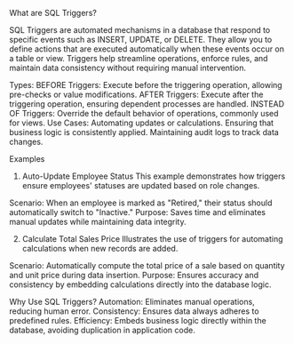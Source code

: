 What are SQL Triggers?

SQL Triggers are automated mechanisms in a database that respond to specific events such as INSERT, UPDATE, or DELETE. They allow you to define actions that are executed automatically when these events occur on a table or view. Triggers help streamline operations, enforce rules, and maintain data consistency without requiring manual intervention.

Types:
BEFORE Triggers: Execute before the triggering operation, allowing pre-checks or value modifications.
AFTER Triggers: Execute after the triggering operation, ensuring dependent processes are handled.
INSTEAD OF Triggers: Override the default behavior of operations, commonly used for views.
Use Cases:
Automating updates or calculations.
Ensuring that business logic is consistently applied.
Maintaining audit logs to track data changes.


Examples
1. Auto-Update Employee Status
This example demonstrates how triggers ensure employees' statuses are updated based on role changes.

Scenario: When an employee is marked as "Retired," their status should automatically switch to "Inactive."
Purpose: Saves time and eliminates manual updates while maintaining data integrity.


2. Calculate Total Sales Price
Illustrates the use of triggers for automating calculations when new records are added.

Scenario: Automatically compute the total price of a sale based on quantity and unit price during data insertion.
Purpose: Ensures accuracy and consistency by embedding calculations directly into the database logic.


Why Use SQL Triggers?
Automation: Eliminates manual operations, reducing human error.
Consistency: Ensures data always adheres to predefined rules.
Efficiency: Embeds business logic directly within the database, avoiding duplication in application code.
